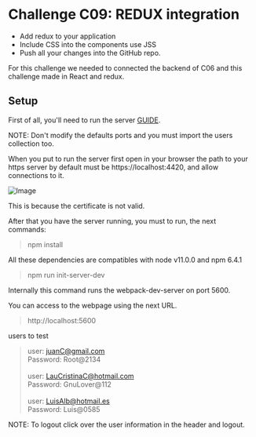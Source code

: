 # Challenge C09: REDUX integration

- Add redux to your application
- Include CSS into the components use JSS
- Push all your changes into the GitHub repo.

For this challenge we needed to connected the backend of C06 and this challenge made in React and redux.

## Setup

First of all, you'll need to run the server [GUIDE](https://github.com/Jaimejs0528/JS-School/tree/master/C06).

NOTE: Don't modify the defaults ports and you must import the users collection too.

When you put to run the server first open in your browser the path to your https server by default must be https://localhost:4420, and allow connections to it.

![Image](https://i.gyazo.com/cac811a5c34b6aa436fa8370e75c50bf.png)

This is because the certificate is not valid.

After that you have the server running, you must to run, the next commands:
> npm install

All these dependencies are compatibles with node v11.0.0 and npm 6.4.1
> npm run init-server-dev

Internally this command runs the webpack-dev-server on port 5600.

You can access to the webpage using the next URL.

> http://localhost:5600

users to test

>user: juanC@gmail.com<br>
>Password: Root@2134<br><br>
>user: LauCristinaC@hotmail.com<br>
>Password: GnuLover@112<br><br>
>user: LuisAlb@hotmail.es<br>
>Password: Luis@0585<br>

NOTE: To logout click over the user information in the header and logout.






